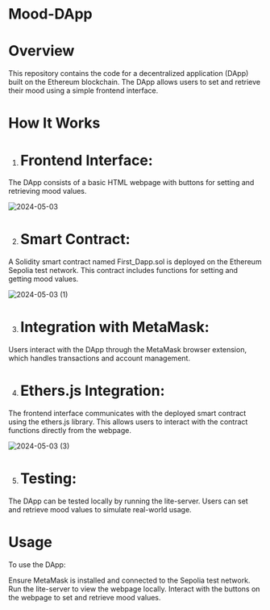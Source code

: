 # Mood-DApp

# Overview
This repository contains the code for a decentralized application (DApp) built on the Ethereum blockchain. The DApp allows users to set and retrieve their mood using a simple frontend interface.

# How It Works
1. # Frontend Interface:
The DApp consists of a basic HTML webpage with buttons for setting and retrieving mood values.

![2024-05-03](https://github.com/JPV2207/Mood-DApp/assets/111731727/0ca37635-0cfa-4bed-bf5a-70e78c667f79)

   
2. # Smart Contract:
A Solidity smart contract named First_Dapp.sol is deployed on the Ethereum Sepolia test network. This contract includes functions for setting and getting mood values.

![2024-05-03 (1)](https://github.com/JPV2207/Mood-DApp/assets/111731727/1dbb5fe4-2140-475f-99f1-c45703d42fc3)


3. # Integration with MetaMask:
Users interact with the DApp through the MetaMask browser extension, which handles transactions and account management.

4. # Ethers.js Integration:
The frontend interface communicates with the deployed smart contract using the ethers.js library. This allows users to interact with the contract functions directly from the webpage.

![2024-05-03 (3)](https://github.com/JPV2207/Mood-DApp/assets/111731727/3f34f29d-51f8-421e-8bc0-5037dddd8a1b)


5. # Testing:
The DApp can be tested locally by running the lite-server. Users can set and retrieve mood values to simulate real-world usage.

# Usage
To use the DApp:

Ensure MetaMask is installed and connected to the Sepolia test network.
Run the lite-server to view the webpage locally.
Interact with the buttons on the webpage to set and retrieve mood values.
